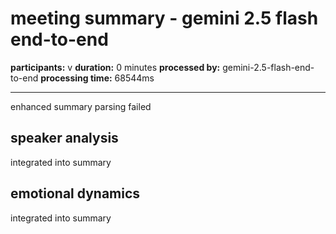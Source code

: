 # meeting summary - gemini 2.5 flash end-to-end

**participants:** v
**duration:** 0 minutes
**processed by:** gemini-2.5-flash-end-to-end
**processing time:** 68544ms

---

enhanced summary parsing failed

## speaker analysis
integrated into summary

## emotional dynamics
integrated into summary